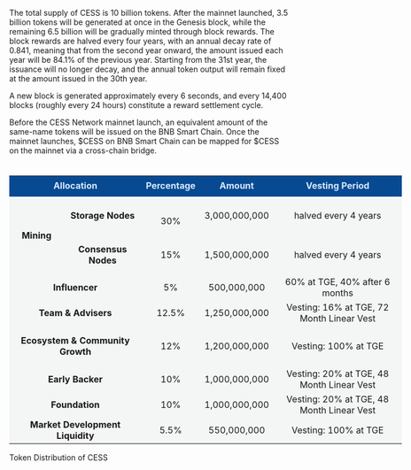 The total supply of CESS is 10 billion tokens. After the mainnet launched, 3.5 billion tokens will be generated at once in the Genesis block, while the remaining 6.5 billion will be gradually minted through block rewards. The block rewards are halved every four years, with an annual decay rate of 0.841, meaning that from the second year onward, the amount issued each year will be 84.1% of the previous year. Starting from the 31st year, the issuance will no longer decay, and the annual token output will remain fixed at the amount issued in the 30th year.

A new block is generated approximately every 6 seconds, and every 14,400 blocks (roughly every 24 hours) constitute a reward settlement cycle.

Before the CESS Network mainnet launch, an equivalent amount of the same-name tokens will be issued on the BNB Smart Chain. Once the mainnet launches, $CESS on BNB Smart Chain can be mapped for $CESS on the mainnet via a cross-chain bridge.

<table class="ne-table" ne-table-row-head="true"
    style="width: 709px; --table-head-bg-color: #074A92; --table-head-text-color: #D9EAFC; margin-top: 37.0938px;">
    <colgroup>
        <col width="100">
        <col width="142">
        <col width="106">
        <col width="120">
        <col width="240">
    </colgroup>
    <tbody class="ne-table-inner">
        <tr class="ne-tr ne-tr-sticky"
            style="top: 79px; width: 709px; height: 37.0938px; grid-template-columns: 242px 106px 120px 240px;">
            <td class="ne-td" colspan="2" data-col="0" style="vertical-align: middle;background-color:#074a92;color: #d9eafc;text-align: center;font-weight: bolder;">
                <div class="ne-td-content"><ne-p id="ub57d2611" data-lake-id="ub57d2611" ne-alignment="center"><ne-text
                            id="u5f2e8563">Allocation</ne-text><span class="ne-viewer-b-filler"
                            ne-filler="block"><br></span></ne-p></div>
                <div class="ne-td-break" contenteditable="false"></div>
            </td>
            <td class="ne-td" data-col="2" style="vertical-align: middle;background-color:#074a92;color: #d9eafc;text-align: center;font-weight: bolder;">
                <div class="ne-td-content"><ne-p id="u6f0beeac" data-lake-id="u6f0beeac" ne-alignment="center"><ne-text
                            id="u97390d1e">Percentage</ne-text><span class="ne-viewer-b-filler"
                            ne-filler="block"><br></span></ne-p></div>
                <div class="ne-td-break" contenteditable="false"></div>
            </td>
            <td class="ne-td" data-col="3" style="vertical-align: middle;background-color:#074a92;color: #d9eafc;text-align: center;font-weight: bolder;">
                <div class="ne-td-content"><ne-p id="u87840c65" data-lake-id="u87840c65" ne-alignment="center"><ne-text
                            id="uaa633264">Amount</ne-text><span class="ne-viewer-b-filler"
                            ne-filler="block"><br></span></ne-p></div>
                <div class="ne-td-break" contenteditable="false"></div>
            </td>
            <td class="ne-td" data-col="4" style="vertical-align: middle;background-color:#074a92;color: #d9eafc;text-align: center;font-weight: bolder;">
                <div class="ne-td-content"><ne-p id="ubb1d3c01" data-lake-id="ubb1d3c01" ne-alignment="center"><ne-text
                            id="uc20eac99">Vesting Period</ne-text><span class="ne-viewer-b-filler"
                            ne-filler="block"><br></span></ne-p></div>
                <div class="ne-td-break" contenteditable="false"></div>
            </td>
        </tr>
        <tr class="ne-tr" style="height: 71px;">
            <td class="ne-td" rowspan="2" data-col="0"
                style="background-color: rgb(244, 245, 245); vertical-align: middle;text-align: center;font-weight: bolder;">
                <div class="ne-td-content"><ne-p id="ud47f8042" data-lake-id="ud47f8042" ne-alignment="left"><ne-text
                            id="u5d3e40de" ne-bold="true" ne-fontsize="16">Mining</ne-text><span
                            class="ne-viewer-b-filler" ne-filler="block"><br></span></ne-p></div>
                <div class="ne-td-break" contenteditable="false"></div>
            </td>
            <td class="ne-td" data-col="1" style="background-color: rgb(244, 245, 245); vertical-align: middle;text-align: center;font-weight: bolder;">
                <div class="ne-td-content"><ne-p id="u27befb4e" data-lake-id="u27befb4e" ne-alignment="center"><ne-text
                            id="u78e45618" ne-bold="true" ne-fontsize="13">Storage Nodes</ne-text><span
                            class="ne-viewer-b-filler" ne-filler="block"><br></span></ne-p></div>
                <div class="ne-td-break" contenteditable="false"></div>
            </td>
            <td class="ne-td" data-col="2" style="background-color: rgb(244, 245, 245); vertical-align: middle;text-align: center;">
                <div class="ne-td-content"><ne-p id="uaea19c2b" data-lake-id="uaea19c2b" ne-alignment="center"><ne-text
                            id="u01feeda4"></ne-text><span class="ne-viewer-b-filler"
                            ne-filler="block"><br></span></ne-p><ne-p id="u09efc1c3" data-lake-id="u09efc1c3"
                        ne-alignment="center"><ne-text id="u53a393ea">30%</ne-text><span class="ne-viewer-b-filler"
                            ne-filler="block"><br></span></ne-p></div>
                <div class="ne-td-break" contenteditable="false"></div>
            </td>
            <td class="ne-td" data-col="3" style="background-color: rgb(244, 245, 245); vertical-align: middle;text-align: center;">
                <div class="ne-td-content"><ne-p id="uf2216de2" data-lake-id="uf2216de2" ne-alignment="center"><ne-text
                            id="u12a011ab">3,000,000,000</ne-text><span class="ne-viewer-b-filler"
                            ne-filler="block"><br></span></ne-p></div>
                <div class="ne-td-break" contenteditable="false"></div>
            </td>
            <td class="ne-td" data-col="4" style="background-color: rgb(244, 245, 245); vertical-align: middle;text-align: center;">
                <div class="ne-td-content"><ne-p id="u700806d8" data-lake-id="u700806d8" ne-alignment="center"><ne-text
                            id="u12ed0ea1">halved every 4 years
                        </ne-text><span class="ne-viewer-b-filler" ne-filler="block"><br></span></ne-p></div>
                <div class="ne-td-break" contenteditable="false"></div>
            </td>
        </tr>
        <tr class="ne-tr" style="height: 71px;">
            <td class="ne-td" data-col="1" style="background-color: rgb(244, 245, 245); vertical-align: middle;text-align: center;font-weight: bolder;">
                <div class="ne-td-content"><ne-p id="uf28814f4" data-lake-id="uf28814f4" ne-alignment="center"><ne-text
                            id="u222fee76" ne-bold="true" ne-fontsize="13">Consensus Nodes</ne-text><span
                            class="ne-viewer-b-filler" ne-filler="block"><br></span></ne-p></div>
                <div class="ne-td-break" contenteditable="false"></div>
            </td>
            <td class="ne-td" data-col="2" style="background-color: rgb(244, 245, 245); vertical-align: middle;text-align: center;">
                <div class="ne-td-content"><ne-p id="u422cc449" data-lake-id="u422cc449" ne-alignment="center"><ne-text
                            id="u2b8311f9">15%</ne-text><span class="ne-viewer-b-filler"
                            ne-filler="block"><br></span></ne-p></div>
                <div class="ne-td-break" contenteditable="false"></div>
            </td>
            <td class="ne-td" data-col="3" style="background-color: rgb(244, 245, 245); vertical-align: middle;text-align: center;">
                <div class="ne-td-content"><ne-p id="u00c3af07" data-lake-id="u00c3af07" ne-alignment="center"><ne-text
                            id="u3d5a062d">1,500,000,000</ne-text><span class="ne-viewer-b-filler"
                            ne-filler="block"><br></span></ne-p></div>
                <div class="ne-td-break" contenteditable="false"></div>
            </td>
            <td class="ne-td" data-col="4" style="background-color: rgb(244, 245, 245); vertical-align: middle;text-align: center;">
                <div class="ne-td-content"><ne-p id="ua62b0520" data-lake-id="ua62b0520" ne-alignment="center"><ne-text
                            id="u52183be8">halved every 4 years
                        </ne-text><span class="ne-viewer-b-filler" ne-filler="block"><br></span></ne-p></div>
                <div class="ne-td-break" contenteditable="false"></div>
            </td>
        </tr>
        <tr class="ne-tr" style="height: 37px;">
            <td class="ne-td" colspan="2" data-col="0"
                style="background-color: rgb(244, 245, 245); vertical-align: middle;text-align: center;font-weight: bolder;">
                <div class="ne-td-content"><ne-p id="u1b8f39fa" data-lake-id="u1b8f39fa" ne-alignment="center"><ne-text
                            id="u1ed62fdd" ne-bold="true" ne-fontsize="16">Influencer </ne-text><span
                            class="ne-viewer-b-filler" ne-filler="block"><br></span></ne-p></div>
                <div class="ne-td-break" contenteditable="false"></div>
            </td>
            <td class="ne-td" data-col="2" style="background-color: rgb(244, 245, 245); vertical-align: middle;text-align: center;">
                <div class="ne-td-content"><ne-p id="ub88f071f" data-lake-id="ub88f071f" ne-alignment="center"><ne-text
                            id="u1c6d5942">5%</ne-text><span class="ne-viewer-b-filler"
                            ne-filler="block"><br></span></ne-p></div>
                <div class="ne-td-break" contenteditable="false"></div>
            </td>
            <td class="ne-td" data-col="3" style="background-color: rgb(244, 245, 245); vertical-align: middle;text-align: center;">
                <div class="ne-td-content"><ne-p id="u414db821" data-lake-id="u414db821" ne-alignment="center"><ne-text
                            id="udcef63ca">500,000,000</ne-text><span class="ne-viewer-b-filler"
                            ne-filler="block"><br></span></ne-p></div>
                <div class="ne-td-break" contenteditable="false"></div>
            </td>
            <td class="ne-td" data-col="4" style="background-color: rgb(244, 245, 245); vertical-align: middle;text-align: center;">
                <div class="ne-td-content"><ne-p id="u4ecf1668" data-lake-id="u4ecf1668" ne-alignment="center"><ne-text
                            id="u4d556ed8">60% at TGE, 40% after 6 months</ne-text><span class="ne-viewer-b-filler"
                            ne-filler="block"><br></span></ne-p></div>
                <div class="ne-td-break" contenteditable="false"></div>
            </td>
        </tr>
        <tr class="ne-tr" style="height: 37px;">
            <td class="ne-td" colspan="2" data-col="0"
                style="background-color: rgb(244, 245, 245); vertical-align: middle;text-align: center;font-weight: bolder;">
                <div class="ne-td-content"><ne-p id="ud89f3e52" data-lake-id="ud89f3e52" ne-alignment="center"><ne-text
                            id="u2f46fef0" ne-bold="true" ne-fontsize="16">Team &amp; Advisers</ne-text><span
                            class="ne-viewer-b-filler" ne-filler="block"><br></span></ne-p></div>
                <div class="ne-td-break" contenteditable="false"></div>
            </td>
            <td class="ne-td" data-col="2" style="background-color: rgb(244, 245, 245); vertical-align: middle;text-align: center;">
                <div class="ne-td-content"><ne-p id="u56ec0047" data-lake-id="u56ec0047" ne-alignment="center"><ne-text
                            id="ufb47b657">12.5%</ne-text><span class="ne-viewer-b-filler"
                            ne-filler="block"><br></span></ne-p></div>
                <div class="ne-td-break" contenteditable="false"></div>
            </td>
            <td class="ne-td" data-col="3" style="background-color: rgb(244, 245, 245); vertical-align: middle;text-align: center;">
                <div class="ne-td-content"><ne-p id="u253a5f8f" data-lake-id="u253a5f8f" ne-alignment="center"><ne-text
                            id="uce08e35e">1,250,000,000</ne-text><span class="ne-viewer-b-filler"
                            ne-filler="block"><br></span></ne-p></div>
                <div class="ne-td-break" contenteditable="false"></div>
            </td>
            <td class="ne-td" data-col="4" style="background-color: rgb(244, 245, 245); vertical-align: middle;text-align: center;">
                <div class="ne-td-content"><ne-p id="u8b506f4e" data-lake-id="u8b506f4e" ne-alignment="center"><ne-text
                            id="ucc2a1444">Vesting: 16% at TGE, 72 Month Linear Vest</ne-text><span
                            class="ne-viewer-b-filler" ne-filler="block"><br></span></ne-p></div>
                <div class="ne-td-break" contenteditable="false"></div>
            </td>
        </tr>
        <tr class="ne-tr" style="height: 74px;">
            <td class="ne-td" colspan="2" data-col="0"
                style="background-color: rgb(244, 245, 245); vertical-align: middle;text-align: center;font-weight: bolder;">
                <div class="ne-td-content"><ne-p id="ueecc9dae" data-lake-id="ueecc9dae" ne-alignment="center"><ne-text
                            id="u4a75c29c" ne-bold="true" ne-fontsize="16">Ecosystem &amp; Community
                            Growth</ne-text><span class="ne-viewer-b-filler" ne-filler="block"><br></span></ne-p></div>
                <div class="ne-td-break" contenteditable="false"></div>
            </td>
            <td class="ne-td" data-col="2" style="background-color: rgb(244, 245, 245); vertical-align: middle;text-align: center;">
                <div class="ne-td-content"><ne-p id="u12efc535" data-lake-id="u12efc535" ne-alignment="center"><ne-text
                            id="u29512cc0">12%</ne-text><span class="ne-viewer-b-filler"
                            ne-filler="block"><br></span></ne-p></div>
                <div class="ne-td-break" contenteditable="false"></div>
            </td>
            <td class="ne-td" data-col="3" style="background-color: rgb(244, 245, 245); vertical-align: middle;text-align: center;">
                <div class="ne-td-content"><ne-p id="u17b45ea4" data-lake-id="u17b45ea4" ne-alignment="center"><ne-text
                            id="uc1315d14">1,200,000,000</ne-text><span class="ne-viewer-b-filler"
                            ne-filler="block"><br></span></ne-p></div>
                <div class="ne-td-break" contenteditable="false"></div>
            </td>
            <td class="ne-td" data-col="4" style="background-color: rgb(244, 245, 245); vertical-align: middle;text-align: center;">
                <div class="ne-td-content"><ne-p id="u10b8b88a" data-lake-id="u10b8b88a" ne-alignment="center"><ne-text
                            id="ucd6fcfa8">Vesting: 100% at TGE</ne-text><span class="ne-viewer-b-filler"
                            ne-filler="block"><br></span></ne-p></div>
                <div class="ne-td-break" contenteditable="false"></div>
            </td>
        </tr>
        <tr class="ne-tr" style="height: 37px;">
            <td class="ne-td" colspan="2" data-col="0"
                style="background-color: rgb(244, 245, 245); vertical-align: middle;text-align: center;font-weight: bolder;">
                <div class="ne-td-content"><ne-p id="ucdc19083" data-lake-id="ucdc19083" ne-alignment="center"><ne-text
                            id="u40e60af8" ne-bold="true" ne-fontsize="16">Early Backer</ne-text><span
                            class="ne-viewer-b-filler" ne-filler="block"><br></span></ne-p></div>
                <div class="ne-td-break" contenteditable="false"></div>
            </td>
            <td class="ne-td" data-col="2" style="background-color: rgb(244, 245, 245); vertical-align: middle;text-align: center;">
                <div class="ne-td-content"><ne-p id="u64de740b" data-lake-id="u64de740b" ne-alignment="center"><ne-text
                            id="u310000b1">10%</ne-text><span class="ne-viewer-b-filler"
                            ne-filler="block"><br></span></ne-p></div>
                <div class="ne-td-break" contenteditable="false"></div>
            </td>
            <td class="ne-td" data-col="3" style="background-color: rgb(244, 245, 245); vertical-align: middle;text-align: center;">
                <div class="ne-td-content"><ne-p id="u668225cc" data-lake-id="u668225cc" ne-alignment="center"><ne-text
                            id="ufe41bc88">1,000,000,000</ne-text><span class="ne-viewer-b-filler"
                            ne-filler="block"><br></span></ne-p></div>
                <div class="ne-td-break" contenteditable="false"></div>
            </td>
            <td class="ne-td" data-col="4" style="background-color: rgb(244, 245, 245); vertical-align: middle;text-align: center;">
                <div class="ne-td-content"><ne-p id="ue2299e86" data-lake-id="ue2299e86" ne-alignment="center"><ne-text
                            id="u12a0a30a">Vesting: 20% at TGE, 48 Month Linear Vest</ne-text><span
                            class="ne-viewer-b-filler" ne-filler="block"><br></span></ne-p></div>
                <div class="ne-td-break" contenteditable="false"></div>
            </td>
        </tr>
        <tr class="ne-tr" style="height: 37px;">
            <td class="ne-td" colspan="2" data-col="0"
                style="background-color: rgb(244, 245, 245); vertical-align: middle;text-align: center;font-weight: bolder;">
                <div class="ne-td-content"><ne-p id="u5071e614" data-lake-id="u5071e614" ne-alignment="center"><ne-text
                            id="u5b82ca38" ne-bold="true" ne-fontsize="16">Foundation</ne-text><span
                            class="ne-viewer-b-filler" ne-filler="block"><br></span></ne-p></div>
                <div class="ne-td-break" contenteditable="false"></div>
            </td>
            <td class="ne-td" data-col="2" style="background-color: rgb(244, 245, 245); vertical-align: middle;text-align: center;">
                <div class="ne-td-content"><ne-p id="ue4b0c287" data-lake-id="ue4b0c287" ne-alignment="center"><ne-text
                            id="ucdb7627f">10%</ne-text><span class="ne-viewer-b-filler"
                            ne-filler="block"><br></span></ne-p></div>
                <div class="ne-td-break" contenteditable="false"></div>
            </td>
            <td class="ne-td" data-col="3" style="background-color: rgb(244, 245, 245); vertical-align: middle;text-align: center;">
                <div class="ne-td-content"><ne-p id="uf953cb62" data-lake-id="uf953cb62" ne-alignment="center"><ne-text
                            id="ue3f0b4dd">1,000,000,000</ne-text><span class="ne-viewer-b-filler"
                            ne-filler="block"><br></span></ne-p></div>
                <div class="ne-td-break" contenteditable="false"></div>
            </td>
            <td class="ne-td" data-col="4" style="background-color: rgb(244, 245, 245); vertical-align: middle;text-align: center;">
                <div class="ne-td-content"><ne-p id="u3c137c65" data-lake-id="u3c137c65" ne-alignment="center"><ne-text
                            id="u9f96299c">Vesting: 20% at TGE, 48 Month Linear Vest</ne-text><span
                            class="ne-viewer-b-filler" ne-filler="block"><br></span></ne-p></div>
                <div class="ne-td-break" contenteditable="false"></div>
            </td>
        </tr>
        <tr class="ne-tr">
            <td class="ne-td" colspan="2" data-col="0"
                style="background-color: rgb(244, 245, 245); vertical-align: middle;text-align: center;font-weight: bolder;">
                <div class="ne-td-content"><ne-p id="u550623c4" data-lake-id="u550623c4" ne-alignment="center"><ne-text
                            id="u22082551" ne-bold="true" ne-fontsize="16">Market Development Liquidity </ne-text><span
                            class="ne-viewer-b-filler" ne-filler="block"><br></span></ne-p></div>
                <div class="ne-td-break" contenteditable="false"></div>
            </td>
            <td class="ne-td" data-col="2" style="background-color: rgb(244, 245, 245); vertical-align: middle;text-align: center;">
                <div class="ne-td-content"><ne-p id="u6dd9dd59" data-lake-id="u6dd9dd59" ne-alignment="center"><ne-text
                            id="ud1bf444a">5.5%</ne-text><span class="ne-viewer-b-filler"
                            ne-filler="block"><br></span></ne-p></div>
                <div class="ne-td-break" contenteditable="false"></div>
            </td>
            <td class="ne-td" data-col="3" style="background-color: rgb(244, 245, 245); vertical-align: middle;text-align: center;">
                <div class="ne-td-content"><ne-p id="uab910cdd" data-lake-id="uab910cdd" ne-alignment="center"><ne-text
                            id="u35aecd4d">550,000,000</ne-text><span class="ne-viewer-b-filler"
                            ne-filler="block"><br></span></ne-p></div>
                <div class="ne-td-break" contenteditable="false"></div>
            </td>
            <td class="ne-td" data-col="4" style="background-color: rgb(244, 245, 245); vertical-align: middle;text-align: center;">
                <div class="ne-td-content"><ne-p id="u494e54fe" data-lake-id="u494e54fe" ne-alignment="center"><ne-text
                            id="ue396d9a5">Vesting: 100% at TGE </ne-text><span class="ne-viewer-b-filler"
                            ne-filler="block"><br></span></ne-p></div>
                <div class="ne-td-break" contenteditable="false"></div>
            </td>
        </tr>
    </tbody>
</table>
<div style="margin: 0 auto;width: 709px;"><p>Token Distribution of CESS</p></div>
<!-- <div style="margin: 0 auto;width: 705px;"><figure><img src="../assets/tokenomics/distribution.png" alt="Token Distribution of CESS"><figcaption><p>Token Distribution of CESS</p></figcaption></figure></div> -->
